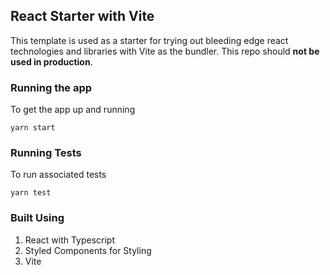## React Starter with Vite

This template is used as a starter for trying out bleeding edge react
technologies and libraries with Vite as the bundler. This repo should **not be used in production**.

### Running the app

To get the app up and running

```
yarn start
```

### Running Tests

To run associated tests

```
yarn test
```

### Built Using

1. React with Typescript
2. Styled Components for Styling
3. Vite
